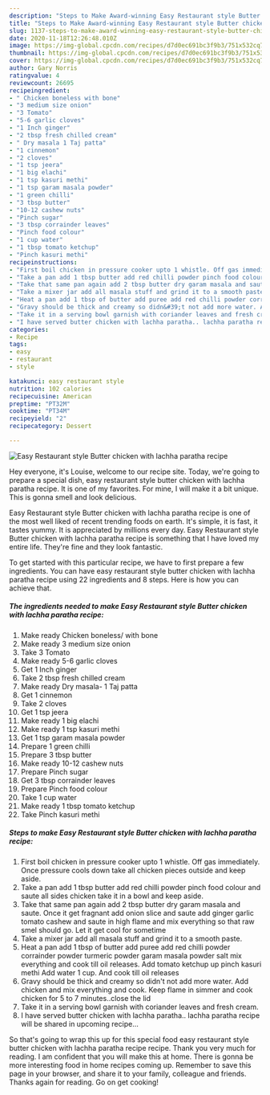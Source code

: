 ```yaml
---
description: "Steps to Make Award-winning Easy Restaurant style Butter chicken with lachha paratha recipe"
title: "Steps to Make Award-winning Easy Restaurant style Butter chicken with lachha paratha recipe"
slug: 1137-steps-to-make-award-winning-easy-restaurant-style-butter-chicken-with-lachha-paratha-recipe
date: 2020-11-18T12:26:48.010Z
image: https://img-global.cpcdn.com/recipes/d7d0ec691bc3f9b3/751x532cq70/easy-restaurant-style-butter-chicken-with-lachha-paratha-recipe-recipe-main-photo.jpg
thumbnail: https://img-global.cpcdn.com/recipes/d7d0ec691bc3f9b3/751x532cq70/easy-restaurant-style-butter-chicken-with-lachha-paratha-recipe-recipe-main-photo.jpg
cover: https://img-global.cpcdn.com/recipes/d7d0ec691bc3f9b3/751x532cq70/easy-restaurant-style-butter-chicken-with-lachha-paratha-recipe-recipe-main-photo.jpg
author: Gary Norris
ratingvalue: 4
reviewcount: 26695
recipeingredient:
- " Chicken boneless with bone"
- "3 medium size onion"
- "3 Tomato"
- "5-6 garlic cloves"
- "1 Inch ginger"
- "2 tbsp fresh chilled cream"
- " Dry masala 1 Taj patta"
- "1 cinnemon"
- "2 cloves"
- "1 tsp jeera"
- "1 big elachi"
- "1 tsp kasuri methi"
- "1 tsp garam masala powder"
- "1 green chilli"
- "3 tbsp butter"
- "10-12 cashew nuts"
- "Pinch sugar"
- "3 tbsp corrainder leaves"
- "Pinch food colour"
- "1 cup water"
- "1 tbsp tomato ketchup"
- "Pinch kasuri methi"
recipeinstructions:
- "First boil chicken in pressure cooker upto 1 whistle. Off gas immediately. Once pressure cools down take all chicken pieces outside and keep aside."
- "Take a pan add 1 tbsp butter add red chilli powder pinch food colour and saute all sides chicken take it in a bowl and keep aside."
- "Take that same pan again add 2 tbsp butter dry garam masala and saute. Once it get fragnant add onion slice and saute add ginger garlic tomato cashew and saute in high flame and mix everything so that raw smel should go. Let it get cool for sometime"
- "Take a mixer jar add all masala stuff and grind it to a smooth paste."
- "Heat a pan add 1 tbsp of butter add puree add red chilli powder corrainder powder turmeric powder garam masala powder salt mix everything and cook till oil releases. Add tomato ketchup up pinch kasuri methi Add water 1 cup. And cook till oil releases"
- "Gravy should be thick and creamy so didn&#39;t not add more water. Add chicken and mix everything and cook. Keep flame in simmer and cook chicken for 5 to 7 minutes..close the lid"
- "Take it in a serving bowl garnish with coriander leaves and fresh cream."
- "I have served butter chicken with lachha paratha.. lachha paratha recipe will be shared in upcoming recipe..."
categories:
- Recipe
tags:
- easy
- restaurant
- style

katakunci: easy restaurant style 
nutrition: 102 calories
recipecuisine: American
preptime: "PT32M"
cooktime: "PT34M"
recipeyield: "2"
recipecategory: Dessert

---
```



![Easy Restaurant style Butter chicken with lachha paratha recipe](https://img-global.cpcdn.com/recipes/d7d0ec691bc3f9b3/751x532cq70/easy-restaurant-style-butter-chicken-with-lachha-paratha-recipe-recipe-main-photo.jpg)

Hey everyone, it's Louise, welcome to our recipe site. Today, we're going to prepare a special dish, easy restaurant style butter chicken with lachha paratha recipe. It is one of my favorites. For mine, I will make it a bit unique. This is gonna smell and look delicious.



Easy Restaurant style Butter chicken with lachha paratha recipe is one of the most well liked of recent trending foods on earth. It's simple, it is fast, it tastes yummy. It is appreciated by millions every day. Easy Restaurant style Butter chicken with lachha paratha recipe is something that I have loved my entire life. They're fine and they look fantastic.


To get started with this particular recipe, we have to first prepare a few ingredients. You can have easy restaurant style butter chicken with lachha paratha recipe using 22 ingredients and 8 steps. Here is how you can achieve that.

<!--inarticleads1-->

##### The ingredients needed to make Easy Restaurant style Butter chicken with lachha paratha recipe:

1. Make ready  Chicken boneless/ with bone
1. Make ready 3 medium size onion
1. Take 3 Tomato
1. Make ready 5-6 garlic cloves
1. Get 1 Inch ginger
1. Take 2 tbsp fresh chilled cream
1. Make ready  Dry masala- 1 Taj patta
1. Get 1 cinnemon
1. Take 2 cloves
1. Get 1 tsp jeera
1. Make ready 1 big elachi
1. Make ready 1 tsp kasuri methi
1. Get 1 tsp garam masala powder
1. Prepare 1 green chilli
1. Prepare 3 tbsp butter
1. Make ready 10-12 cashew nuts
1. Prepare Pinch sugar
1. Get 3 tbsp corrainder leaves
1. Prepare Pinch food colour
1. Take 1 cup water
1. Make ready 1 tbsp tomato ketchup
1. Take Pinch kasuri methi




<!--inarticleads2-->

##### Steps to make Easy Restaurant style Butter chicken with lachha paratha recipe:

1. First boil chicken in pressure cooker upto 1 whistle. Off gas immediately. Once pressure cools down take all chicken pieces outside and keep aside.
1. Take a pan add 1 tbsp butter add red chilli powder pinch food colour and saute all sides chicken take it in a bowl and keep aside.
1. Take that same pan again add 2 tbsp butter dry garam masala and saute. Once it get fragnant add onion slice and saute add ginger garlic tomato cashew and saute in high flame and mix everything so that raw smel should go. Let it get cool for sometime
1. Take a mixer jar add all masala stuff and grind it to a smooth paste.
1. Heat a pan add 1 tbsp of butter add puree add red chilli powder corrainder powder turmeric powder garam masala powder salt mix everything and cook till oil releases. Add tomato ketchup up pinch kasuri methi Add water 1 cup. And cook till oil releases
1. Gravy should be thick and creamy so didn&#39;t not add more water. Add chicken and mix everything and cook. Keep flame in simmer and cook chicken for 5 to 7 minutes..close the lid
1. Take it in a serving bowl garnish with coriander leaves and fresh cream.
1. I have served butter chicken with lachha paratha.. lachha paratha recipe will be shared in upcoming recipe...




So that's going to wrap this up for this special food easy restaurant style butter chicken with lachha paratha recipe recipe. Thank you very much for reading. I am confident that you will make this at home. There is gonna be more interesting food in home recipes coming up. Remember to save this page in your browser, and share it to your family, colleague and friends. Thanks again for reading. Go on get cooking!
